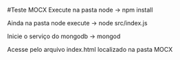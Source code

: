 #Teste MOCX
Execute na pasta node -> npm install

Ainda na pasta node execute -> node src/index.js

Inicie o serviço do mongodb -> mongod

Acesse pelo arquivo index.html localizado na pasta MOCX
